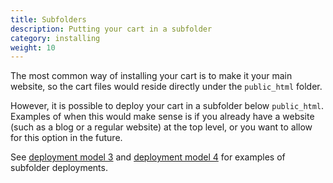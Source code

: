 ```yaml
---
title: Subfolders 
description: Putting your cart in a subfolder 
category: installing 
weight: 10
---
```


The most common way of installing your cart is to make it your main website, so the cart files would reside directly under the `public_html` folder. 

However, it is possible to deploy your cart in a subfolder below `public_html`.  Examples of when this would make sense is if you already have a website (such as a blog or a regular website) at the top level, or you want to allow for this option in the future. 

See 
[deployment model 3](/user/first_steps/deployment_configurations/#deployment-model-3-existing-website-in-root-cart-in-subfolder)
and 
[deployment model 4](/user/first_steps/deployment_configurations/#deployment-model-4-empty-root-cart-in-subfolder) 
for examples of subfolder deployments. 

